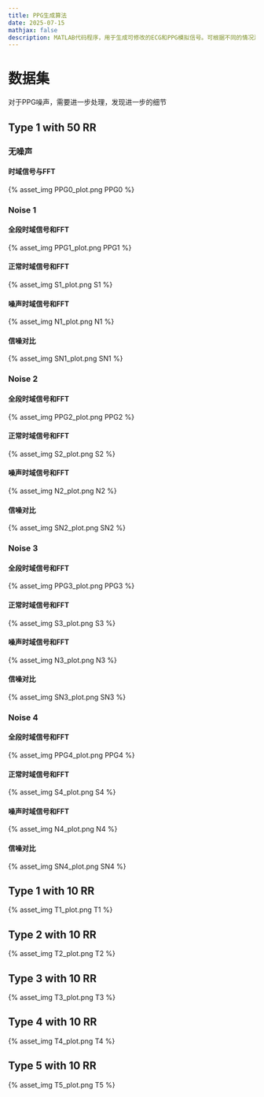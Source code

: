 ```yaml
---
title: PPG生成算法
date: 2025-07-15
mathjax: false
description: MATLAB代码程序，用于生成可修改的ECG和PPG模拟信号。可根据不同的情况添加噪声，用来模拟真实情况下的测量情况。可以灵活修改信号长度，采样频率（PPG - 75 to 1000 Hz；ECG - 250 to 1000 Hz），非正常ECG时间和噪声类型与强度。
---
```


# 数据集
对于PPG噪声，需要进一步处理，发现进一步的细节
## Type 1 with 50 RR
### 无噪声
#### 时域信号与FFT
{% asset_img PPG0_plot.png PPG0 %}
### Noise 1
#### 全段时域信号和FFT
{% asset_img PPG1_plot.png PPG1 %}
#### 正常时域信号和FFT
{% asset_img S1_plot.png S1 %}
#### 噪声时域信号和FFT
{% asset_img N1_plot.png N1 %}
#### 信噪对比
{% asset_img SN1_plot.png SN1 %}
### Noise 2
#### 全段时域信号和FFT
{% asset_img PPG2_plot.png PPG2 %}
#### 正常时域信号和FFT
{% asset_img S2_plot.png S2 %}
#### 噪声时域信号和FFT
{% asset_img N2_plot.png N2 %}
#### 信噪对比
{% asset_img SN2_plot.png SN2 %}
### Noise 3
#### 全段时域信号和FFT
{% asset_img PPG3_plot.png PPG3 %}
#### 正常时域信号和FFT
{% asset_img S3_plot.png S3 %}
#### 噪声时域信号和FFT
{% asset_img N3_plot.png N3 %}
#### 信噪对比
{% asset_img SN3_plot.png SN3 %}
### Noise 4
#### 全段时域信号和FFT
{% asset_img PPG4_plot.png PPG4 %}
#### 正常时域信号和FFT
{% asset_img S4_plot.png S4 %}
#### 噪声时域信号和FFT
{% asset_img N4_plot.png N4 %}
#### 信噪对比
{% asset_img SN4_plot.png SN4 %}
## Type 1 with 10 RR
{% asset_img T1_plot.png T1 %}
## Type 2 with 10 RR
{% asset_img T2_plot.png T2 %}
## Type 3 with 10 RR
{% asset_img T3_plot.png T3 %}
## Type 4 with 10 RR
{% asset_img T4_plot.png T4 %}
## Type 5 with 10 RR
{% asset_img T5_plot.png T5 %}
